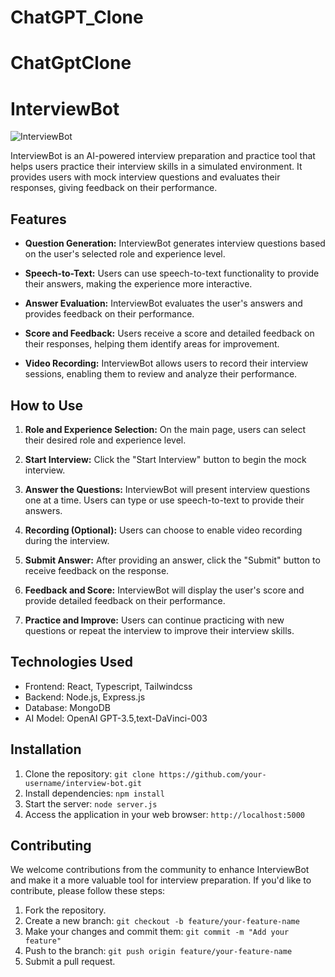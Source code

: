# ChatGPT_Clone 
# ChatGptClone 
# InterviewBot

![InterviewBot](interviewbot.jpg)

InterviewBot is an AI-powered interview preparation and practice tool that helps users practice their interview skills in a simulated environment. It provides users with mock interview questions and evaluates their responses, giving feedback on their performance.

## Features

- **Question Generation:** InterviewBot generates interview questions based on the user's selected role and experience level.

- **Speech-to-Text:** Users can use speech-to-text functionality to provide their answers, making the experience more interactive.

- **Answer Evaluation:** InterviewBot evaluates the user's answers and provides feedback on their performance.

- **Score and Feedback:** Users receive a score and detailed feedback on their responses, helping them identify areas for improvement.

- **Video Recording:** InterviewBot allows users to record their interview sessions, enabling them to review and analyze their performance.

## How to Use

1. **Role and Experience Selection:** On the main page, users can select their desired role and experience level.

2. **Start Interview:** Click the "Start Interview" button to begin the mock interview.

3. **Answer the Questions:** InterviewBot will present interview questions one at a time. Users can type or use speech-to-text to provide their answers.

4. **Recording (Optional):** Users can choose to enable video recording during the interview.

5. **Submit Answer:** After providing an answer, click the "Submit" button to receive feedback on the response.

6. **Feedback and Score:** InterviewBot will display the user's score and provide detailed feedback on their performance.

7. **Practice and Improve:** Users can continue practicing with new questions or repeat the interview to improve their interview skills.

## Technologies Used

- Frontend: React, Typescript, Tailwindcss
- Backend: Node.js, Express.js
- Database: MongoDB
- AI Model: OpenAI GPT-3.5,text-DaVinci-003

## Installation

1. Clone the repository: `git clone https://github.com/your-username/interview-bot.git`
2. Install dependencies: `npm install`
3. Start the server: `node server.js`
4. Access the application in your web browser: `http://localhost:5000`

## Contributing

We welcome contributions from the community to enhance InterviewBot and make it a more valuable tool for interview preparation. If you'd like to contribute, please follow these steps:

1. Fork the repository.
2. Create a new branch: `git checkout -b feature/your-feature-name`
3. Make your changes and commit them: `git commit -m "Add your feature"`
4. Push to the branch: `git push origin feature/your-feature-name`
5. Submit a pull request.


